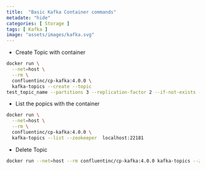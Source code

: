 ```yaml
---
title:  "Basic Kafka Container commands"
metadate: "hide"
categories: [ Storage ]
tags: [ Kafka ]
image: "assets/images/kafka.svg"
---
```



- Create Topic with container

```bash
docker run \
  --net=host \
  --rm \
  confluentinc/cp-kafka:4.0.0 \
  kafka-topics --create --topic 
test_topic_name --partitions 3 --replication-factor 2 --if-not-exists --zookeeper  localhost:22181
```

- List the popics with the container

```bash
docker run \
  --net=host \
  --rm \
  confluentinc/cp-kafka:4.0.0 \
  kafka-topics --list --zookeeper  localhost:22181
```

- Delete Topic

```bash
docker run --net=host --rm confluentinc/cp-kafka:4.0.0 kafka-topics --zookeeper localhost:22181 --delete --topic test_topic_name
```